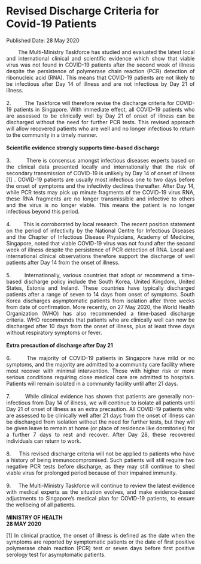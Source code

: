 <html>
    <meta http-equiv="Content-Type" content="text/html; charset=utf-8"/>
    <meta charset="utf-8"/>
    <title>Revised Discharge Criteria for Covid-19 Patients</title>
    <body><h1>Revised Discharge Criteria for Covid-19 Patients</h1>
    <p>Published Date: 28 May 2020</p> <p style="text-align: justify;">&nbsp; &nbsp; &nbsp; &nbsp;The Multi-Ministry Taskforce has studied and evaluated the latest local and international clinical and scientific evidence which show that viable virus was not found in COVID-19 patients after the second week of illness despite the persistence of polymerase chain reaction (PCR) detection of ribonucleic acid (RNA). This means that COVID-19 patients are not likely to be infectious after Day 14 of illness and are not infectious by Day 21 of illness.&nbsp;<br><br>2.&nbsp; &nbsp; &nbsp; &nbsp; The Taskforce will therefore revise the discharge criteria for COVID-19 patients in Singapore. With immediate effect, all COVID-19 patients who are assessed to be clinically well by Day 21 of onset of illness can be discharged without the need for further PCR tests. This revised approach will allow recovered patients who are well and no longer infectious to return to the community in a timely manner.&nbsp;<br><br><strong>Scientific evidence strongly supports time-based discharge&nbsp;<br></strong><br>3.&nbsp; &nbsp; &nbsp; &nbsp; There is consensus amongst infectious diseases experts based on the clinical data presented locally and internationally that the risk of secondary transmission of COVID-19 is unlikely by Day 14 of onset of illness [1] . COVID-19 patients are usually most infectious one to two days before the onset of symptoms and the infectivity declines thereafter. After Day 14, while PCR tests may pick up minute fragments of the COVID-19 virus RNA, these RNA fragments are no longer transmissible and infective to others and the virus is no longer viable. This means the patient is no longer infectious beyond this period.<br><br>4.&nbsp; &nbsp; &nbsp; &nbsp; This is corroborated by local research. The recent position statement on the period of infectivity by the National Centre for Infectious Diseases and the Chapter of Infectious Disease Physicians, Academy of Medicine, Singapore, noted that viable COVID-19 virus was not found after the second week of illness despite the persistence of PCR detection of RNA. Local and international clinical observations therefore support the discharge of well patients after Day 14 from the onset of illness.&nbsp;<br><br>5.&nbsp; &nbsp; &nbsp; Internationally, various countries that adopt or recommend a time-based discharge policy include the South Korea, United Kingdom, United States, Estonia and Ireland. These countries have typically discharged patients after a range of seven to 14 days from onset of symptoms. South Korea discharges asymptomatic patients from isolation after three weeks from date of confirmation. More recently, on 27 May 2020, the World Health Organization (WHO) has also recommended a time-based discharge criteria. WHO recommends that patients who are clinically well can now be discharged after 10 days from the onset of illness, plus at least three days without respiratory symptoms or fever.<br><br><strong>Extra precaution of discharge after Day 21<br></strong><br>6.&nbsp; &nbsp; &nbsp; The majority of COVID-19 patients in Singapore have mild or no symptoms, and the majority are admitted to a community care facility where most recover with minimal intervention. Those with higher risk or more serious conditions requiring close medical care are admitted to hospitals. Patients will remain isolated in a community facility until after 21 days.&nbsp;<br><br>7.&nbsp; &nbsp; &nbsp; &nbsp;While clinical evidence has shown that patients are generally non-infectious from Day 14 of illness, we will continue to isolate all patients until Day 21 of onset of illness as an extra precaution. All COVID-19 patients who are assessed to be clinically well after 21 days from the onset of illness can be discharged from isolation without the need for further tests, but they will be given leave to remain at home (or place of residence like dormitories) for a further 7 days to rest and recover. After Day 28, these recovered individuals can return to work.<br><br>8.&nbsp; &nbsp; &nbsp;This revised discharge criteria will not be applied to patients who have a history of being immunocompromised. Such patients will still require two negative PCR tests before discharge, as they may still continue to shed viable virus for prolonged period because of their impaired immunity.&nbsp;<br><br>9.&nbsp; &nbsp; &nbsp;The Multi-Ministry Taskforce will continue to review the latest evidence with medical experts as the situation evolves, and make evidence-based adjustments to Singapore’s medical plan for COVID-19 patients, to ensure the wellbeing of all patients.<br><br><strong>MINISTRY OF HEALTH<br>28 MAY 2020</strong><br></p><div style="text-align: justify;">[1] In clinical practice, the onset of illness is defined as the date when the symptoms are reported by symptomatic patients or the date of first positive polymerase chain reaction (PCR) test or seven days before first positive serology test for asymptomatic patients.<br></div></body>
</html>